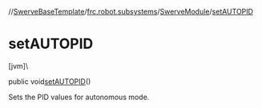 //[SwerveBaseTemplate](../../../index.md)/[frc.robot.subsystems](../index.md)/[SwerveModule](index.md)/[setAUTOPID](set-a-u-t-o-p-i-d.md)

# setAUTOPID

[jvm]\

public void[setAUTOPID](set-a-u-t-o-p-i-d.md)()

Sets the PID values for autonomous mode.
